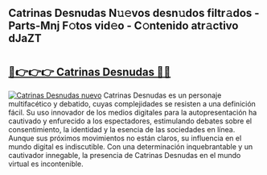 ## Catrinas Desnudas N𝚞𝚎vos desn𝚞dos filtr𝚊dos - Parts-Mnj F𝚘tos vid𝚎o - C𝚘ntenido atr𝚊ctivo dJaZT

# <h2><a href="http://mbb2vh.tromn.icu/?c=Catrinas+Desnudas">🔗👉👉👉 Catrinas Desnudas 🔗🔗</a></h2>

[![Catrinas Desnudas nuevo](https://i.imgur.com/pEAQMta.gif)](http://mbb2vh.tromn.icu/?c=Catrinas+Desnudas)
Catrinas Desnudas es un personaje multifacético y debatido, cuyas complejidades se resisten a una definición fácil.  Su uso innovador de los medios digitales para la autopresentación ha cautivado y enfurecido a los espectadores, estimulando debates sobre el consentimiento, la identidad y la esencia de las sociedades en línea. Aunque sus próximos movimientos no están claros, su influencia en el mundo digital es indiscutible. Con una determinación inquebrantable y un cautivador innegable, la presencia de Catrinas Desnudas en el mundo virtual es incontenible.

